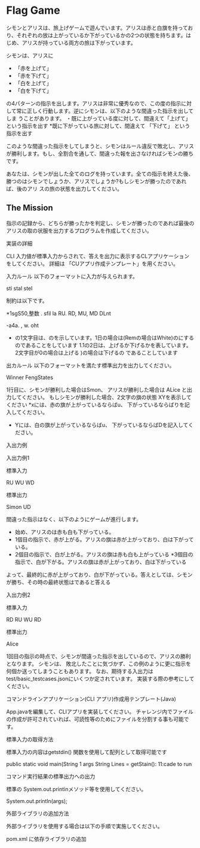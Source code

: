 # Flag Game

シモンとアリスは、旅上げゲームで遊んでいます。アリスは赤と白旗を持っており、それぞれの放は上がっているか下がっているかの2つの状態を持ちます。はじめ、アリスが持っている両方の旅は下がっています。

シモンは、アリスに
* 「赤を上げて」
* 「赤を下げて」
* 「白を上げて」
* 「白を下げて」

の4パターンの指示を出します。アリスは非常に優秀なので、この度の指示に対して常に正しく行動します。逆にシモンは、以下のような間違った指示を出してしま
うことがあります。
・既に上がっている度に対して、間違えて「上げて」という指示を出す
*既に下がっている旅に対して、間違えて 「下げて」 という指示を出す


このような間違った指示をしてしまうと、シモンはルール違反で敗北し、アリスが勝利します。もし、全割合を通して、間違った報を出さなければシモンの勝ちです。

あなたは、シモンが出した全てのログを持っています。全ての指示を終えた後、勝つのはシモンでしょうか、アリスでしょうか?もしシモンが勝ったのであれば、後のアリ
スの旅の状態を出力してください。



## The Mission  

指示の記録から、どちらが勝ったかを判定し、シモンが勝ったのであれば最後のアリスの取の状服を出力するプログラムを作成してください。


実装の詳細

CLI
入力値が標準入力からされて、答えを出力に表示するCLアプリケーションをしてください。
詳細は 「CUアプリ作成テンプレート」を用ください。

入力ルール
以下のフォーマットに入力が与えられます。

sti stal stel

制約は以下です。

*1sgS50,整数
. sfil la RU. RD, MU, MD DLnt

-a4a. , w. oht
* の1文字目は、のを示しています。1日の場合は(Remの場合はWhite)のにするのであることをしています
1.1の2日は、上げるか下げるかを表しています。2文字目が0の場合は上げる )の場合は下げるの であることしています


出カルール
以下のフォーマットを満たす標準出力を出力してください。

Winner
FengStates

1行目に、シモンが勝利した場合はSmon、 アリスが勝利した場合は ALice と出力してください。
もしシモンが勝利した場合、2文字の旗の状態 XYを表示してください
*xには、赤の旗が上がっているならばu、 下がっているならばりを記入してください。
* Yには、白の旗が上がっているならばu、 下がっているならばDを記入してください。

入出力例

入出力例1

標準入力

RU WU WD

標準出力

Simon
UD

間違った指示はなく、以下のようにゲームが進行します。

* 始め、アリスのは赤も白も下がっている。
* 1個目の指示で、赤が上がる。アリスの旗は赤が上がっており、白は下がっている。
* 2個目の指示で、白が上がる。アリスの旗は赤も白も上がっている
*3個目の指示で、白が下がる。アリスの旗は赤が上がっており、白は下がっている

よって、最終的に赤が上がっており、白が下がっている。答えとしては、シモンが勝ち、その時の最終状態はであると答える

入出力例2

標準入力

RD RU WU RD

標準出力

Alice

1回目の指示の時点で、シモンが間違った指示を出しているので、アリスの勝利となります。 シモンは、
敗北したことに気づかず、この例のように更に指示を何個か送ってしまうこともあります。
なお、期待する入出力は test/basic_testcases.jsonにいくつか定されています。
実装する際の参考にしてください。

コマンドラインアプリケーション(CLI アプリ)作成用テンプレート(Java)

App.javaを編集して、CLIアプリを実装してください。
チャレンジ内でファイルの作成が許可されていれば、可読性等のためにファイルを分割する事も可能です。

標準入力の取得方法

標準入力の内容はgetstdin() 関数を使用して配列として取得可能です

public static void main(String 1 args
String Lines = getStain():
11:cade to run

コマンド実行結果の標準出力への出力

標準の System.out.printinメソッド等を使用してください。

System.out.println(args);

外部ライブラリの追加方法

外部ライブラリを使用する場合は以下の手順で実施してください。

pom.xml に依存ライブラリの追加

